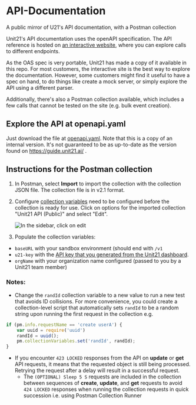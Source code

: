 # API-Documentation

A public mirror of U21's API documentation, with a Postman collection

Unit21's API documentation uses the openAPI specification.
The API reference is hosted on [an interactive website](https://guide.unit21.ai/reference),
where you can explore calls to different endpoints. 

As the OAS spec is very portable, Unit21 has made a copy of it available in this repo.
For most customers, the interactive site is the best way to explore the documentation.
However, some customers might find it useful to have a spec on hand, to do things like create a mock server, or simply explore the API using a different parser.

Additionally, there's also a Postman collection available, which includes a few calls that cannot be tested on the site (e.g. bulk event creation).

## Explore the API at openapi.yaml

Just download the file at [openapi.yaml](openapi.yaml).
Note that this is a copy of an internal version.
It's not guaranteed to be as up-to-date as the version found on https://guide.unit21.ai/ .

## Instructions for the Postman collection

1. In Postman, select **Import** to import the collection with the collection JSON file. The collection file is in v2.1 format.

2. Configure [collection variables](https://learning.postman.com/docs/postman/variables-and-environments/variables/#defining-variables-in-scripts) need to be configured before the collection is ready for use. Click on options for the imported collection "Unit21 API (Public)" and select "Edit".

    ![In the sidebar, click on edit](https://s3-us-west-2.amazonaws.com/secure.notion-static.com/de57618e-d0a3-48d9-8947-c6598fab00ca/Screen_Shot_2020-04-27_at_3.04.33_PM.png)

3. Populate the collection variables:
  * `baseURL` with your sandbox environment (should end with `/v1`
  * `u21-key` with the [API key that you generated from the Unit21 dashboard](https://guide.unit21.ai/reference#authentication).
  * `orgName` with your organization name configured (passed to you by a Unit21 team member)

### Notes:

- Change the `randId` collection variable to a new value to run a new test that avoids ID collisions. For more convenience, you could create a collection-level script that automatically sets `randId` to be a random string upon running the first request in the collection e.g.

```jsx
if (pm.info.requestName == 'create userA') {
    var uuid = require('uuid')
    randId = uuid();
    pm.collectionVariables.set('randId', randId);
}
```

- If you encounter `423 LOCKED` responses from the API on **update** or **get** API requests, it means that the requested object is still being processed. Retrying the request after a delay will result in a successful request.
    - The `(OPTIONAL) Sleep 5 S` requests are included in the collection between sequences of **create**, **update**, and **get** requests to avoid `424 LOCKED` responses when running the collection requests in quick succession i.e. using Postman Collection Runner
